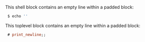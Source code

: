 This shell block contains an empty line within a padded block:

```sh
 $ echo ''

```

This toplevel block contains an empty line within a padded block:

```ocaml
 # print_newline;;

```
